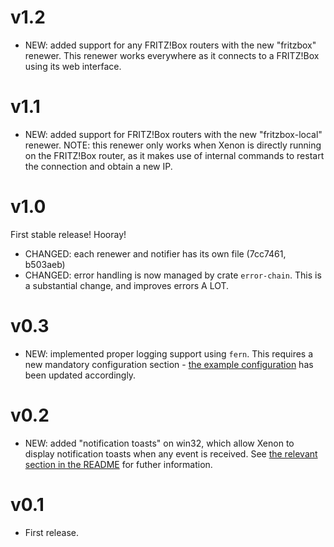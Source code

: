 # v1.2

- NEW: added support for any FRITZ!Box routers with the new "fritzbox" renewer.
       This renewer works everywhere as it connects to a FRITZ!Box using its web interface.

# v1.1

- NEW: added support for FRITZ!Box routers with the new "fritzbox-local" renewer.
       NOTE: this renewer only works when Xenon is directly running on the FRITZ!Box router, as it
       makes use of internal commands to restart the connection and obtain a new IP.

# v1.0

First stable release! Hooray!

- CHANGED: each renewer and notifier has its own file (7cc7461, b503aeb)
- CHANGED: error handling is now managed by crate `error-chain`. This is a substantial change,
  and improves errors A LOT.

# v0.3

- NEW: implemented proper logging support using `fern`. This requires a new mandatory configuration
  section - [the example configuration](config.example.toml) has been updated accordingly.

# v0.2

- NEW: added "notification toasts" on win32, which allow Xenon to display notification toasts
  when any event is received. See
  [the relevant section in the README](README.md#notification-toasts) for futher information.

# v0.1

- First release.
